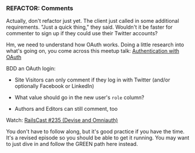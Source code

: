 ### REFACTOR: Comments
Actually, don't refactor just yet. The client just called in some additional requirements. "Just a quick thing," they said. Wouldn't it be faster for commenter to sign up if they could use their Twitter accounts?

Hm, we need to understand how OAuth works. Doing a little research into what's going on, you come across this meetup talk: [Authentication with OAuth](https://www.youtube.com/watch?v=khnmMv4_RCE)

BDD an OAuth login:
- Site Visitors can only comment if they log in with Twitter (and/or optionally Facebook or LinkedIn)

- What value should go in the new user's `role` column?

- Authors and Editors can still comment, too

Watch: [RailsCast #235 (Devise and Omniauth)](http://railscasts.com/episodes/235-devise-and-omniauth-revised?view=asciicast)

You don't have to follow along, but it's good practice if you have the time. It's a revised episode so you should be able to get it running. You may want to just dive in and follow the GREEN path here instead.

